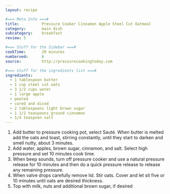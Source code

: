 ```yaml
---
layout: recipe

#=== Meta Info ===#
title: 			Pressure Cooker Cinnamon Apple Steel Cut Oatmeal
category:		main dish					
subcategory:	breakfast
review: 5

#=== Stuff for the Sidebar ===#
cookTime:		20 minutes
numServed:		6
source:			http://pressurecookingtoday.com

#=== Stuff for the ingredients list ===#
ingredients:
  - 1 tablespoon butter
  - 1 cup steel cut oats
  - 3 1/2 cups water
  - 1 large apple
  - peeled
  - cored and diced
  - 2 tablespoons light brown sugar
  - 1 1/2 teaspoons ground cinnamon
  - 1/4 teaspoon salt
---
```


1. Add butter to pressure cooking pot, select Sauté. When butter is melted add the oats and toast, stirring constantly, until they start to darken and smell nutty, about 3 minutes.
2. Add water, apples, brown sugar, cinnamon, and salt. Select high pressure and set 10 minutes cook time.
3. When beep sounds, turn off pressure cooker and use a natural pressure release for 10 minutes and then do a quick pressure release to release any remaining pressure.
4. When valve drops carefully remove lid. Stir oats. Cover and let sit five or 10 minutes until oats are desired thickness.
5. Top with milk, nuts and additional brown sugar, if desired
